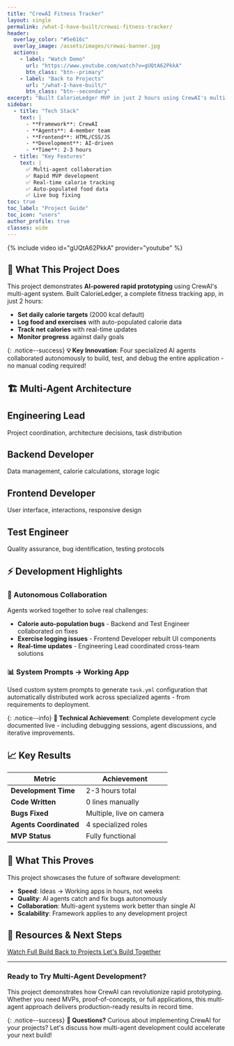 ```yaml
---
title: "CrewAI Fitness Tracker"
layout: single
permalink: /what-I-have-built/crewai-fitness-tracker/
header:
  overlay_color: "#5e616c"
  overlay_image: /assets/images/crewai-banner.jpg
  actions:
    - label: "Watch Demo"
      url: "https://www.youtube.com/watch?v=gUQtA62PkkA"
      btn_class: "btn--primary"
    - label: "Back to Projects"
      url: "/what-I-have-built/"
      btn_class: "btn--secondary"
excerpt: "Built CalorieLedger MVP in just 2 hours using CrewAI's multi-agent framework - from idea to working app with zero manual coding!"
sidebar:
  - title: "Tech Stack"
    text: |
      - **Framework**: CrewAI
      - **Agents**: 4-member team
      - **Frontend**: HTML/CSS/JS
      - **Development**: AI-driven
      - **Time**: 2-3 hours
  - title: "Key Features"
    text: |
      ✅ Multi-agent collaboration  
      ✅ Rapid MVP development  
      ✅ Real-time calorie tracking  
      ✅ Auto-populated food data  
      ✅ Live bug fixing
toc: true
toc_label: "Project Guide"
toc_icon: "users"
author_profile: true
classes: wide
---
```


{% include video id="gUQtA62PkkA" provider="youtube" %}

## 🚀 What This Project Does

This project demonstrates **AI-powered rapid prototyping** using CrewAI's multi-agent system. Built CalorieLedger, a complete fitness tracking app, in just 2 hours:

- **Set daily calorie targets** (2000 kcal default)
- **Log food and exercises** with auto-populated calorie data  
- **Track net calories** with real-time updates
- **Monitor progress** against daily goals

{: .notice--success}
**💡 Key Innovation**: Four specialized AI agents collaborated autonomously to build, test, and debug the entire application - no manual coding required!

## 🏗️ Multi-Agent Architecture

<div class="feature__wrapper">
  <div class="feature__item">
    <div class="archive__item">
      <div class="archive__item-teaser">
        <i class="fas fa-project-diagram fa-2x" style="color: #3498db;"></i>
      </div>
      <div class="archive__item-body">
        <h2 class="archive__item-title">Engineering Lead</h2>
        <div class="archive__item-excerpt">
          <p>Project coordination, architecture decisions, task distribution</p>
        </div>
      </div>
    </div>
  </div>

  <div class="feature__item">
    <div class="archive__item">
      <div class="archive__item-teaser">
        <i class="fas fa-server fa-2x" style="color: #e74c3c;"></i>
      </div>
      <div class="archive__item-body">
        <h2 class="archive__item-title">Backend Developer</h2>
        <div class="archive__item-excerpt">
          <p>Data management, calorie calculations, storage logic</p>
        </div>
      </div>
    </div>
  </div>

  <div class="feature__item">
    <div class="archive__item">
      <div class="archive__item-teaser">
        <i class="fas fa-paint-brush fa-2x" style="color: #f39c12;"></i>
      </div>
      <div class="archive__item-body">
        <h2 class="archive__item-title">Frontend Developer</h2>
        <div class="archive__item-excerpt">
          <p>User interface, interactions, responsive design</p>
        </div>
      </div>
    </div>
  </div>

  <div class="feature__item">
    <div class="archive__item">
      <div class="archive__item-teaser">
        <i class="fas fa-bug fa-2x" style="color: #27ae60;"></i>
      </div>
      <div class="archive__item-body">
        <h2 class="archive__item-title">Test Engineer</h2>
        <div class="archive__item-excerpt">
          <p>Quality assurance, bug identification, testing protocols</p>
        </div>
      </div>
    </div>
  </div>
</div>

## ⚡ Development Highlights

### 🤖 Autonomous Collaboration
Agents worked together to solve real challenges:
- **Calorie auto-population bugs** - Backend and Test Engineer collaborated on fixes
- **Exercise logging issues** - Frontend Developer rebuilt UI components  
- **Real-time updates** - Engineering Lead coordinated cross-team solutions

### 📊 System Prompts → Working App
Used custom system prompts to generate `task.yml` configuration that automatically distributed work across specialized agents - from requirements to deployment.

{: .notice--info}
**🔧 Technical Achievement**: Complete development cycle documented live - including debugging sessions, agent discussions, and iterative improvements.

## 📈 Key Results

| Metric | Achievement |
|--------|-------------|
| **Development Time** | 2-3 hours total |
| **Code Written** | 0 lines manually |
| **Bugs Fixed** | Multiple, live on camera |
| **Agents Coordinated** | 4 specialized roles |
| **MVP Status** | Fully functional |

## 🚀 What This Proves

This project showcases the future of software development:

- **Speed**: Ideas → Working apps in hours, not weeks
- **Quality**: AI agents catch and fix bugs autonomously  
- **Collaboration**: Multi-agent systems work better than single AI
- **Scalability**: Framework applies to any development project

## 🔗 Resources & Next Steps

<div class="btn-group">
  <a href="https://www.youtube.com/watch?v=gUQtA62PkkA" class="btn btn--primary btn--large">
    <i class="fab fa-youtube"></i> Watch Full Build
  </a>
  <a href="/what-I-have-built/" class="btn btn--secondary btn--large">
    <i class="fas fa-arrow-left"></i> Back to Projects
  </a>
  <a href="/contact/" class="btn btn--info btn--large">
    <i class="fas fa-envelope"></i> Let's Build Together
  </a>
</div>

---

### Ready to Try Multi-Agent Development?

This project demonstrates how CrewAI can revolutionize rapid prototyping. Whether you need MVPs, proof-of-concepts, or full applications, this multi-agent approach delivers production-ready results in record time.

{: .notice--success}
**💬 Questions?** Curious about implementing CrewAI for your projects? Let's discuss how multi-agent development could accelerate your next build!
